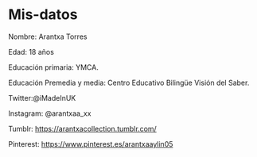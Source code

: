 # Mis-datos
<p> Nombre: Arantxa Torres </p>

Edad: 18 años

Educación primaria: YMCA.

Educación Premedia y media: Centro Educativo Bilingüe Visión del Saber.

Twitter:@iMadeInUK

Instagram: @arantxaa_xx

Tumblr: https://arantxacollection.tumblr.com/

Pinterest: https://www.pinterest.es/arantxaaylin05
